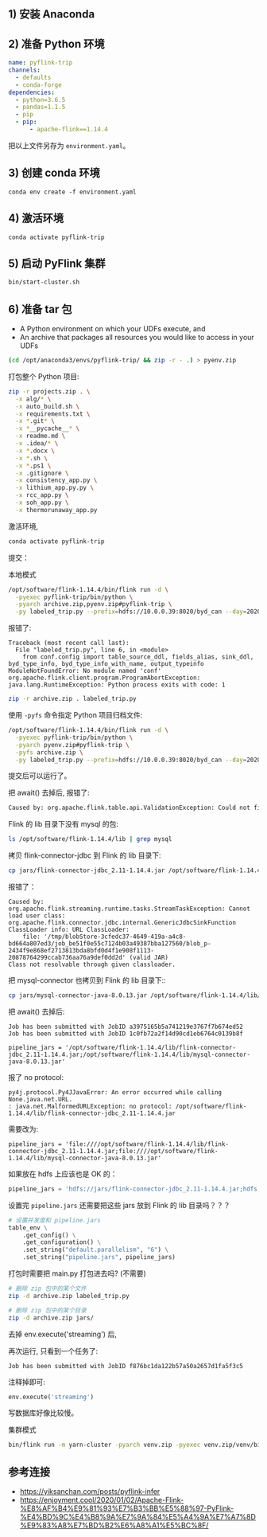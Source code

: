 ## 1) 安装 Anaconda

## 2) 准备 Python 环境

```yaml
name: pyflink-trip
channels:
  - defaults
  - conda-forge
dependencies:
  - python=3.6.5
  - pandas=1.1.5
  - pip
  - pip:
      - apache-flink==1.14.4
```

把以上文件另存为 `environment.yaml`。

## 3) 创建 conda 环境

```shell
conda env create -f environment.yaml
```

## 4) 激活环境

```shell
conda activate pyflink-trip
```

## 5) 启动 PyFlink 集群

```bash
bin/start-cluster.sh
```

## 6) 准备 tar 包

- A Python environment on which your UDFs execute, and
- An archive that packages all resources you would like to access in your UDFs


```bash
(cd /opt/anaconda3/envs/pyflink-trip/ && zip -r - .) > pyenv.zip
```

打包整个 Python 项目:

```bash
zip -r projects.zip . \
  -x alg/* \
  -x auto_build.sh \
  -x requirements.txt \
  -x *.git* \
  -x *__pycache__* \
  -x readme.md \
  -x .idea/* \
  -x *.docx \
  -x *.sh \
  -x *.ps1 \
  -x .gitignore \
  -x consistency_app.py \
  -x lithium_app.py.py \
  -x rcc_app.py \
  -x soh_app.py \
  -x thermorunaway_app.py
```


激活环境, 


```bash
conda activate pyflink-trip
```


提交：

本地模式

```bash
/opt/software/flink-1.14.4/bin/flink run -d \
  -pyexec pyflink-trip/bin/python \
  -pyarch archive.zip,pyenv.zip#pyflink-trip \
  -py labeled_trip.py --prefix=hdfs://10.0.0.39:8020/byd_can --day=2020-09-02
```

报错了:


```
Traceback (most recent call last):
  File "labeled_trip.py", line 6, in <module>
    from conf.config import table_source_ddl, fields_alias, sink_ddl, byd_type_info, byd_type_info_with_name, output_typeinfo
ModuleNotFoundError: No module named 'conf'
org.apache.flink.client.program.ProgramAbortException: java.lang.RuntimeException: Python process exits with code: 1
```


```bash
zip -r archive.zip . labeled_trip.py
```


使用 `-pyfs` 命令指定 Python 项目归档文件: 


```bash
/opt/software/flink-1.14.4/bin/flink run -d \
  -pyexec pyflink-trip/bin/python \
  -pyarch pyenv.zip#pyflink-trip \
  -pyfs archive.zip \
  -py labeled_trip.py --prefix=hdfs://10.0.0.39:8020/byd_can --day=2020-09-22
```


提交后可以运行了。


把 await() 去掉后, 报错了:


```bash
Caused by: org.apache.flink.table.api.ValidationException: Could not find any factory for identifier 'jdbc' that implements 'org.apache.flink.table.factories.DynamicTableFactory' in the classpath.
```

Flink 的 lib 目录下没有 mysql 的包:

```bash
ls /opt/software/flink-1.14.4/lib | grep mysql
```

拷贝 flink-connector-jdbc 到 Flink 的 lib 目录下:

```bash
cp jars/flink-connector-jdbc_2.11-1.14.4.jar /opt/software/flink-1.14.4/lib/
```

报错了：

```
Caused by: org.apache.flink.streaming.runtime.tasks.StreamTaskException: Cannot load user class: org.apache.flink.connector.jdbc.internal.GenericJdbcSinkFunction
ClassLoader info: URL ClassLoader:
    file: '/tmp/blobStore-3cfedc37-4649-419a-a4c8-bd664a807ed3/job_be51f0e55c7124b03a49387bba127560/blob_p-2434f9e868ef2713813bda8bfd0d4f1e908f1113-20878764299ccab736aa76a9def0dd2d' (valid JAR)
Class not resolvable through given classloader.
```

把 mysql-connector 也拷贝到 Flink 的 lib 目录下::

```bash
cp jars/mysql-connector-java-8.0.13.jar /opt/software/flink-1.14.4/lib/
```


把 await() 去掉后:

```
Job has been submitted with JobID a3975165b5a741219e3767f7b674ed52
Job has been submitted with JobID 1c0fb72a2f14d90cd1eb6764c0139b8f
```

```
pipeline_jars = '/opt/software/flink-1.14.4/lib/flink-connector-jdbc_2.11-1.14.4.jar;/opt/software/flink-1.14.4/lib/mysql-connector-java-8.0.13.jar'
```

报了 no protocol:

```
py4j.protocol.Py4JJavaError: An error occurred while calling None.java.net.URL.
: java.net.MalformedURLException: no protocol: /opt/software/flink-1.14.4/lib/flink-connector-jdbc_2.11-1.14.4.jar
```

需要改为:

```
pipeline_jars = 'file:////opt/software/flink-1.14.4/lib/flink-connector-jdbc_2.11-1.14.4.jar;file:////opt/software/flink-1.14.4/lib/mysql-connector-java-8.0.13.jar'
```


如果放在 hdfs 上应该也是 OK 的：

```python
pipeline_jars = 'hdfs://jars/flink-connector-jdbc_2.11-1.14.4.jar;hdfs://jars/mysql-connector-java-8.0.13.jar'
```

设置完 `pipeline.jars` 还需要把这些 jars 放到 Flink 的 lib 目录吗？？？


```python
# 设置并发度和 pipeline.jars
table_env \
    .get_config() \
    .get_configuration() \
    .set_string("default.parallelism", "6") \
    .set_string("pipeline.jars", pipeline_jars)
```



打包时需要把 main.py 打包进去吗? (不需要)

```bash
# 删除 zip 包中的某个文件
zip -d archive.zip labeled_trip.py

# 删除 zip 包中的某个目录
zip -d archive.zip jars/
```

去掉 env.execute('streaming') 后, 


再次运行, 只看到一个任务了:

```
Job has been submitted with JobID f876bc1da122b57a50a2657d1fa5f3c5
```


注释掉即可:


```python
env.execute('streaming')
```

写数据库好像比较慢。


集群模式

```bash
bin/flink run -m yarn-cluster -pyarch venv.zip -pyexec venv.zip/venv/bin/Python -py deploy_demo.py
```


## 参考连接

- https://yiksanchan.com/posts/pyflink-infer
- https://enjoyment.cool/2020/01/02/Apache-Flink-%E8%AF%B4%E9%81%93%E7%B3%BB%E5%88%97-PyFlink-%E4%BD%9C%E4%B8%9A%E7%9A%84%E5%A4%9A%E7%A7%8D%E9%83%A8%E7%BD%B2%E6%A8%A1%E5%BC%8F/